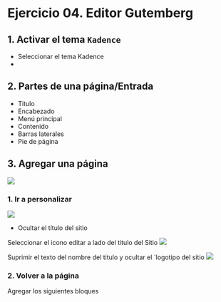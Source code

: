 # Ejercicio 04. Editor Gutemberg

## 1. Activar el tema `Kadence`
- Seleccionar el tema Kadence
- 
## 2. Partes de una página/Entrada
- Titulo
- Encabezado
- Menú principal
- Contenido
- Barras laterales
- Pie de página

## 3. Agregar una página 

![](https://i.imgur.com/MfRZ27f.png)

### 1. Ir  a personalizar
![](https://i.imgur.com/9G9aRGA.png)

- Ocultar el título del sitio

Seleccionar el icono editar a lado del titulo del Sitio
![](https://i.imgur.com/C4Hr6VF.png)

Suprimir el texto del nombre del titulo y ocultar el ´logotipo del sitio
![](https://i.imgur.com/cl2Qx3Q.png)

### 2. Volver a la página 

Agregar los siguientes bloques


<!--stackedit_data:
eyJoaXN0b3J5IjpbLTIwODg3ODM3NzEsMTk0NjE2ODIzMyw1MD
EwNjI5NF19
-->